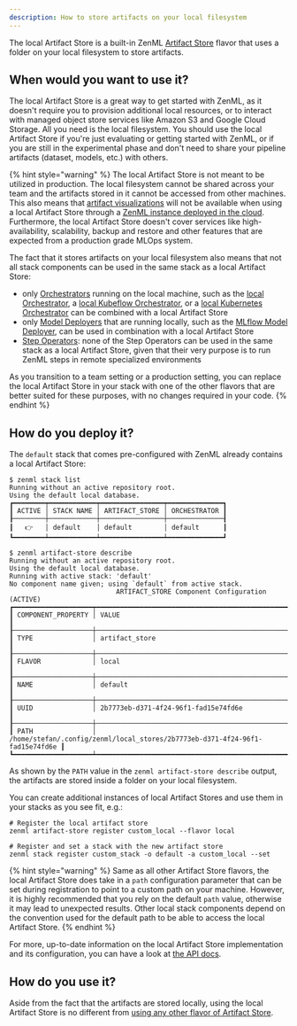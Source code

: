 ```yaml
---
description: How to store artifacts on your local filesystem
---
```


The local Artifact Store is a built-in ZenML [Artifact Store](./artifact-stores.md)
flavor that uses a folder on your local filesystem to store artifacts.

## When would you want to use it?

The local Artifact Store is a great way to get started with ZenML, as it doesn't
require you to provision additional local resources, or to interact with managed
object store services like Amazon S3 and Google Cloud Storage. All you need is
the local filesystem. You should use the local Artifact Store if you're just
evaluating or getting started with ZenML, or if you are still in the
experimental phase and don't need to share your pipeline artifacts (dataset,
models, etc.) with others.

{% hint style="warning" %}
The local Artifact Store is not meant to be utilized in production. The local
filesystem cannot be shared across your team and the artifacts stored in it
cannot be accessed from other machines. This also means that
[artifact visualizations](../../starter-guide/pipelines/fetching-pipelines.md#visualizing-artifacts)
will not be available when using a local Artifact Store through a
[ZenML instance deployed in the cloud](../../getting-started/deploying-zenml/deploying-zenml.md#deploying-zenml-in-the-cloud-remote-deployment-of-the-http-server-and-database).
Furthermore, the local Artifact Store doesn't cover services like
high-availability, scalability, backup and restore and other features that are
expected from a production grade MLOps system.

The fact that it stores artifacts on your local filesystem also means that not
all stack components can be used in the same stack as a local Artifact Store:

* only [Orchestrators](../orchestrators/orchestrators.md) running on the local
machine, such as the [local Orchestrator](../orchestrators/local.md),
a [local Kubeflow Orchestrator](../orchestrators/kubeflow.md), or a
[local Kubernetes Orchestrator](../orchestrators/kubernetes.md) can be combined
with a local Artifact Store
* only [Model Deployers](../model-deployers/model-deployers.md) that are running
locally, such as the [MLflow Model Deployer](../model-deployers/mlflow.md),
can be used in combination with a local Artifact Store
* [Step Operators](../step-operators/step-operators.md): none of the Step Operators can be used
in the same stack as a local Artifact Store, given that their very purpose is
to run ZenML steps in remote specialized environments

As you transition to a team setting or a production setting, you can replace the
local Artifact Store in your stack with one of the other flavors that are
better suited for these purposes, with no changes required in your code.
{% endhint %}

## How do you deploy it?

The `default` stack that comes pre-configured with ZenML already contains a
local Artifact Store:

```
$ zenml stack list
Running without an active repository root.
Using the default local database.
┏━━━━━━━━┯━━━━━━━━━━━━┯━━━━━━━━━━━━━━━━┯━━━━━━━━━━━━━━┓
┃ ACTIVE │ STACK NAME │ ARTIFACT_STORE │ ORCHESTRATOR ┃
┠────────┼────────────┼────────────────┼──────────────┨
┃   👉   │ default    │ default        │ default      ┃
┗━━━━━━━━┷━━━━━━━━━━━━┷━━━━━━━━━━━━━━━━┷━━━━━━━━━━━━━━┛

$ zenml artifact-store describe
Running without an active repository root.
Using the default local database.
Running with active stack: 'default'
No component name given; using `default` from active stack.
                           ARTIFACT_STORE Component Configuration (ACTIVE)                           
┏━━━━━━━━━━━━━━━━━━━━┯━━━━━━━━━━━━━━━━━━━━━━━━━━━━━━━━━━━━━━━━━━━━━━━━━━━━━━━━━━━━━━━━━━━━━━━━━━━━━━┓
┃ COMPONENT_PROPERTY │ VALUE                                                                        ┃
┠────────────────────┼──────────────────────────────────────────────────────────────────────────────┨
┃ TYPE               │ artifact_store                                                               ┃
┠────────────────────┼──────────────────────────────────────────────────────────────────────────────┨
┃ FLAVOR             │ local                                                                        ┃
┠────────────────────┼──────────────────────────────────────────────────────────────────────────────┨
┃ NAME               │ default                                                                      ┃
┠────────────────────┼──────────────────────────────────────────────────────────────────────────────┨
┃ UUID               │ 2b7773eb-d371-4f24-96f1-fad15e74fd6e                                         ┃
┠────────────────────┼──────────────────────────────────────────────────────────────────────────────┨
┃ PATH               │ /home/stefan/.config/zenml/local_stores/2b7773eb-d371-4f24-96f1-fad15e74fd6e ┃
┗━━━━━━━━━━━━━━━━━━━━┷━━━━━━━━━━━━━━━━━━━━━━━━━━━━━━━━━━━━━━━━━━━━━━━━━━━━━━━━━━━━━━━━━━━━━━━━━━━━━━┛
```

As shown by the `PATH` value in the `zenml artifact-store describe` output, the
artifacts are stored inside a folder on your local filesystem.

You can create additional instances of local Artifact Stores and use them in
your stacks as you see fit, e.g.:

```shell
# Register the local artifact store
zenml artifact-store register custom_local --flavor local

# Register and set a stack with the new artifact store
zenml stack register custom_stack -o default -a custom_local --set
```

{% hint style="warning" %}
Same as all other Artifact Store flavors, the local Artifact Store does take in
a `path` configuration parameter that can be set during registration to point to
a custom path on your machine. However, it is highly recommended that you rely
on the default `path` value, otherwise it may lead to unexpected results.
Other local stack components depend on the convention used for the default path
to be able to access the local Artifact Store.
{% endhint %}

For more, up-to-date information on the local Artifact Store implementation and
its configuration, you can have a look at [the API docs](https://apidocs.zenml.io/latest/core_code_docs/core-artifact_stores/#zenml.artifact_stores.local_artifact_store). 

## How do you use it?

Aside from the fact that the artifacts are stored locally, using the local
Artifact Store is no different from [using any other flavor of Artifact Store](./artifact-stores.md#how-to-use-it).
